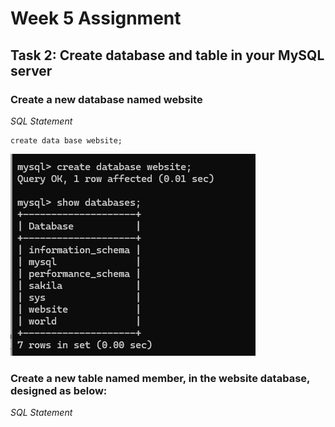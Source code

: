 # Week 5 Assignment

## Task 2: Create database and table in your MySQL server
### Create a new database named website
*SQL Statement*  

```MySql
create data base website;
```

![statement 2-1](https://github.com/SingWang123/wehelp_stage1/blob/main/week5/images/statement_2-1.png?raw=true)

### Create a new table named member, in the website database, designed as below:
*SQL Statement*
